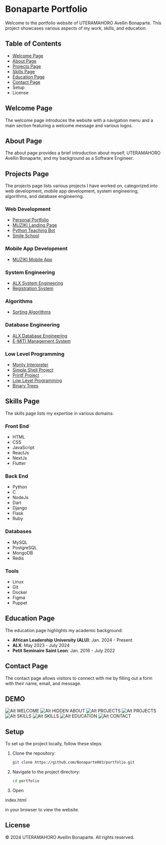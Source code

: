 # Bonaparte Portfolio

Welcome to the portfolio website of UTERAMAHORO Avellin Bonaparte. This project showcases various aspects of my work, skills, and education.

## Table of Contents

- [Welcome Page](#welcome-page)
- [About Page](#about-page)
- [Projects Page](#projects-page)
- [Skills Page](#skills-page)
- [Education Page](#education-page)
- [Contact Page](#contact-page)
- Setup
- License

## Welcome Page

The welcome page introduces the website with a navigation menu and a main section featuring a welcome message and various logos.

## About Page

The about page provides a brief introduction about myself, UTERAMAHORO Avellin Bonaparte, and my background as a Software Engineer.

## Projects Page

The projects page lists various projects I have worked on, categorized into web development, mobile app development, system engineering, algorithms, and database engineering.

### Web Development
- [Personal Portfolio](https://6714a8062c60369a325b6591--velvety-empanada-ef4014.netlify.app/)
- [MUZIKI Landing Page](https://lively-entremet-79f585.netlify.app/)
- [Python Teaching Bot](https://py-teaching-bot.vercel.app/)
- [Smile School](https://bonaparte003.github.io/alu-web-development/)

### Mobile App Development
- [MUZIKI Mobile App](https://github.com/Avellin003/Muziki)

### System Engineering
- [ALX System Engineering](https://github.com/Avellin003/alx-system_engineering-devops)
- [Registration System](https://github.com/Bonaparte003/GSCS-Registration_System)

### Algorithms
- [Sorting Algorithms](https://github.com/Avellin003/sorting_algorithms)

### Database Engineering
- [ALX Database Engineering](https://github.com/Avellin003/alx-backend-storagel)
- [E-MITI Management System](https://github.com/Bonaparte003/e-Miti_Inventory_Management_System_Negpod-12)

### Low Level Programming
- [Monty Interpreter](https://github.com/Avellin003/monty)
- [Simple Shell Project](https://github.com/Avellin003/simple_shell)
- [Printf Project](https://github.com/Avellin003/Printf)
- [Low Level Programming](https://github.com/Avellin003/alx-low_level_programming)
- [Binary Trees](https://github.com/Avellin003/binary_trees)

## Skills Page

The skills page lists my expertise in various domains:

### Front End
- HTML
- CSS
- JavaScript
- ReactJs
- NextJs
- Flutter

### Back End
- Python
- C
- NodeJs
- Dart
- Django
- Flask
- Ruby

### Databases
- MySQL
- PostgreSQL
- MongoDB
- Redis

### Tools
- Linux
- Git
- Docker
- Figma
- Puppet

## Education Page

The education page highlights my academic background:

- **African Leadership University (ALU)**: Jan. 2024 - Present
- **ALX**: May 2023 - July 2024
- **Petit Seminaire Saint Leon**: Jan. 2016 - July 2022

## Contact Page

The contact page allows visitors to connect with me by filling out a form with their name, email, and message.

## DEMO
![Alt WELCOME](./screenshots/1.png)
![Alt HIDDEN ABOUT](./screenshots/2.png)
![Alt PROJECTS](./screenshots/3.png)
![Alt PROJECTS](./screenshots/4.png)
![Alt SKILLS](./screenshots/5.png)
![Alt SKILLS](./screenshots/6.png)
![Alt EDUCATION](./screenshots/7.png)
![Alt CONTACT](./screenshots/8.png)

## Setup

To set up the project locally, follow these steps:

1. Clone the repository:
    ```sh
    git clone https://github.com/Bonaparte003/portfolio.git
    ```
2. Navigate to the project directory:
    ```sh
    cd portfolio
    ```
3. Open 

index.html

 in your browser to view the website.

## License

&copy; 2024 UTERAMAHORO Avellin Bonaparte. All rights reserved.